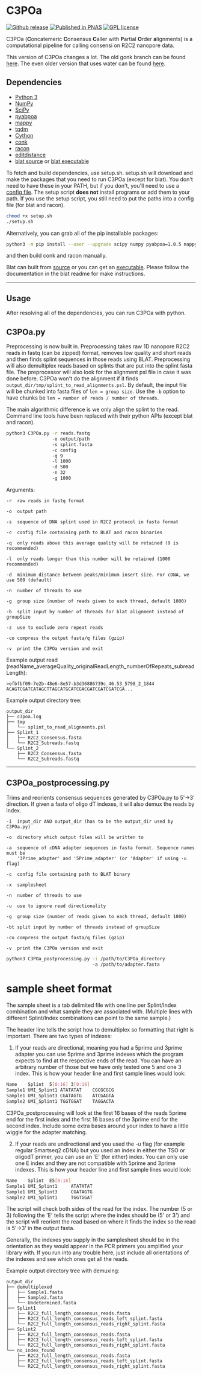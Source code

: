# C3POa

[![Github release](https://img.shields.io/github/tag/rvolden/C3POa.svg?label=Version)](https://github.com/christopher-vollmers/C3POa/tags)
[![Published in PNAS](https://img.shields.io/badge/Published%20in-PNAS-blue.svg)](https://doi.org/10.1073/pnas.1806447115)
[![GPL license](https://img.shields.io/badge/License-GPL-blue.svg)](http://perso.crans.org/besson/LICENSE.html)

C3POa (**C**oncatemeric **C**onsensus **C**aller with **P**artial **O**rder **a**lignments) is a computational pipeline for calling consensi on R2C2 nanopore data.

This version of C3POa changes a lot. The old gonk branch can be found [here](https://github.com/rvolden/C3POa/tree/gonk). The even older version that uses water can be found [here](https://github.com/rvolden/C3POa/tree/water).

## Dependencies

- [Python 3](https://www.python.org/downloads/)
- [NumPy](https://pypi.org/project/numpy/)
- [SciPy](https://pypi.org/project/scipy/)
- [pyabpoa](https://pypi.org/project/pyabpoa/)
- [mappy](https://pypi.org/project/mappy/)
- [tqdm](https://pypi.org/project/tqdm/)
- [Cython](https://pypi.org/project/Cython/)
- [conk](https://github.com/rvolden/conk)
- [racon](https://github.com/isovic/racon)
- [editdistance](https://github.com/roy-ht/editdistance)
- [blat source](https://users.soe.ucsc.edu/~kent/src/blatSrc35.zip) or [blat executable](http://hgdownload.soe.ucsc.edu/admin/exe/)

To fetch and build dependencies, use setup.sh.
setup.sh will download and make the packages that you need to run C3POa (except for blat).
You don't need to have these in your PATH, but if you don't, you'll need to use a [config file](example_config).
The setup script **does not** install programs or add them to your path.
If you use the setup script, you still need to put the paths into a config file (for blat and racon).

```bash
chmod +x setup.sh
./setup.sh
```

Alternatively, you can grab all of the pip installable packages:
```bash
python3 -m pip install --user --upgrade scipy numpy pyabpoa=1.0.5 mappy Cython tqdm setuptools wheel
```
and then build conk and racon manually.

Blat can built from [source](https://users.soe.ucsc.edu/~kent/src/blatSrc35.zip) or you can get an [executable](http://hgdownload.soe.ucsc.edu/admin/exe/).
Please follow the documentation in the blat readme for make instructions.

--------------------------------------------------------------------------------

## Usage

After resolving all of the dependencies, you can run C3POa with python.

## C3POa.py

Preprocessing is now built in.
Preprocessing takes raw 1D nanopore R2C2 reads in fastq (can be zipped) format, removes low quality and short reads and then finds splint sequences in those reads using BLAT.
Preprocessing will also demultiplex reads based on splints that are put into the splint fasta file.
The preprocessor will also look for the alignment psl file in case it was done before.
C3POa won't do the alignment if it finds `output_dir/tmp/splint_to_read_alignments.psl`.
By default, the input file will be chunked into fasta files of `len = group size`.
Use the `-b` option to have chunks be `len = number of reads / number of threads`.

The main algorithmic difference is we only align the splint to the read.
Command line tools have been replaced with their python APIs (except blat and racon).

```bash
python3 C3POa.py -r reads.fastq 
                 -o output/path 
                 -s splint.fasta 
                 -c config 
                 -q 9 
                 -l 1000 
                 -d 500
                 -n 32 
                 -g 1000
```

Arguments:
```
-r  raw reads in fastq format

-o  output path

-s  sequence of DNA splint used in R2C2 protocol in fasta format

-c  config file containing path to BLAT and racon binaries

-q  only reads above this average quality will be retained (9 is recommended)

-l  only reads longer than this number will be retained (1000 recommended)

-d  minimum distance between peaks/minimum insert size. For cDNA, we use 500 (default)

-n  number of threads to use

-g  group size (number of reads given to each thread, default 1000)

-b  split input by number of threads for blat alignment instead of groupSize

-z  use to exclude zero repeat reads

-co compress the output fasta/q files (gzip)

-v  print the C3POa version and exit
```

Example output read (readName_averageQuality_originalReadLength_numberOfRepeats_subreadLength):

```
>efbfbf09-7e2b-48e6-8e57-b3d36886739c_46.53_5798_2_1844
ACAGTCGATCATAGCTTAGCATGCATCGACGATCGATCGATCGA...
```

Example output directory tree:
```
output_dir
├── c3poa.log
├── tmp
│   └── splint_to_read_alignments.psl
├── Splint_1
│   ├── R2C2_Consensus.fasta
│   └── R2C2_Subreads.fastq
└── Splint_2
    ├── R2C2_Consensus.fasta
    └── R2C2_Subreads.fastq
```

--------------------------------------------------------------------------------

## C3POa_postprocessing.py

Trims and reorients consensus sequences generated by C3POa.py to 5'->3' direction.
If given a fasta of oligo dT indexes, it will also demux the reads by index.

```
-i  input_dir AND output_dir (has to be the output_dir used by C3POa.py)

-o  directory which output files will be written to

-a  sequence of cDNA adapter sequences in fasta format. Sequence names must be
    '3Prime_adapter' and '5Prime_adapter' (or 'Adapter' if using -u flag)

-c  config file containing path to BLAT binary

-x  samplesheet

-n  number of threads to use

-u  use to ignore read directionality

-g  group size (number of reads given to each thread, default 1000)

-bt split input by number of threads instead of groupSize

-co compress the output fasta/q files (gzip)

-v  print the C3POa version and exit
```

```bash
python3 C3POa_postprocessing.py -i /path/to/C3POa_directory  
                                -a /path/to/adapter.fasta
```

# sample sheet format

The sample sheet is a tab delimited file with one line per Splint/Index combination and what sample they are associated with.
(Multiple lines with different Splint/Index combinations can point to the same sample.)

The header line tells the script how to demultiplex so formatting that right is important. 
There are two types of indexes:

1) If your reads are directional, meaning you had a 5prime and 3prime adapter you can use 5prime and 3prime indexes which the program expects to find at the respective ends of the read. 
You can have an arbitrary number of those but we have only tested one 5 and one 3 index.
This is how your header line and first sample lines would look:

```bash
Name	Splint	5[0:16]	3[0:16]
Sample1	UMI_Splint1	ATATATAT	CGCGCGCG
Sample1	UMI_Splint3	CGATAGTG	ATCGAGTA
Sample2	UMI_Splint1	TGGTGGAT	TAGGACTA	
```

C3POa_postprocessing will look at the first 16 bases of the reads 5prime end for the first index and the first 16 bases of the 3prime end for the second index.
Include some extra bases around your index to have a little wiggle for the adapter matching.

2) If your reads are undirectional and you used the -u flag (for example regular Smartseq2 cDNA) but you used an index in either the TSO or oligodT primer, you can use an 'E' (for either) index.
You can only use one E index and they are not compatible with 5prime and 3prime indexes.
This is how your header line and first sample lines would look:

```bash
Name    Splint  E5[0:16]
Sample1 UMI_Splint1     ATATATAT
Sample1 UMI_Splint3     CGATAGTG
Sample2 UMI_Splint1     TGGTGGAT
```

The script will check both sides of the read for the index. 
The number (5 or 3) following the 'E' tells the script where the index should be (5' or 3') and the script will reorient the read based on where it finds the index so the read is 5'->3' in the output fasta.

Generally, the indexes you supply in the samplesheet should be in the orientation as they would appear in the PCR primers you amplified your library with.
If you run into any trouble here, just include all orientations of the indexes and see which ones get all the reads. 


Example output directory tree with demuxing:
```
output_dir
├── demultiplexed
│   ├── Sample1.fasta
│   ├── Sample2.fasta
│   └── Undetermined.fasta
├── Splint1
│   ├── R2C2_full_length_consensus_reads.fasta
│   ├── R2C2_full_length_consensus_reads_left_splint.fasta
│   └── R2C2_full_length_consensus_reads_right_splint.fasta
├── Splint2
│   ├── R2C2_full_length_consensus_reads.fasta
│   ├── R2C2_full_length_consensus_reads_left_splint.fasta
│   └── R2C2_full_length_consensus_reads_right_splint.fasta
└── no_index_found
    ├── R2C2_full_length_consensus_reads.fasta
    ├── R2C2_full_length_consensus_reads_left_splint.fasta
    └── R2C2_full_length_consensus_reads_right_splint.fasta
```
